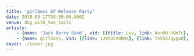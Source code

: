 ```yaml
---
title: 'girlboss EP Release Party'
date: 2018-03-17T08:30:00.000Z
venue: dog_with_two_tails
artists:
    - {name: 'Jack Berry Band', vid: [{title: Luv, link: Aor0H-HQmTc}, {title: 'Other Day', link: 6JMx3TUfB8E}, {title: 'Private Show', link: faGd1edCf_M}]}
    - {name: girlboss, vid: [{link: 1J9YDEX9DRs}, {link: TeS557qyguQ}, {title: 'Body Con', link: 4DS9mhKPKew}]}
cover: ./cover.jpg
---
```

